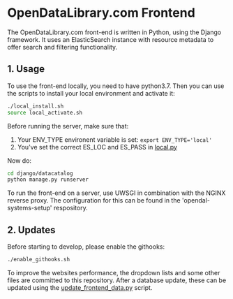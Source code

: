 # OpenDataLibrary.com Frontend
The OpenDataLibrary.com front-end is written in Python, using the Django
framework. It uses an ElasticSearch instance with resource metadata to offer
search and filtering functionality.

## 1. Usage
To use the front-end locally, you need to have python3.7. Then you can use the
scripts to install your local environment and activate it:
```bash
./local_install.sh
source local_activate.sh
```

Before running the server, make sure that:
1. Your ENV_TYPE environent variable is set: `export ENV_TYPE='local'`
2. You've set the correct ES_LOC and ES_PASS in [local.py](django/datacatalog/datacatalog/settings/local.py)

Now do:
```bash
cd django/datacatalog
python manage.py runserver
```

To run the front-end on a server, use UWSGI in combination with the NGINX
reverse proxy. The configuration for this can be found in the 'opendal-systems-setup'
respository.

## 2. Updates
Before starting to develop, please enable the githooks:
```bash
./enable_githooks.sh
```

To improve the websites performance, the dropdown lists and some other files
are committed to this repository. After a database update, these can be updated
using the [update_frontend_data.py](scripts/update_frontend_data.py) script.
